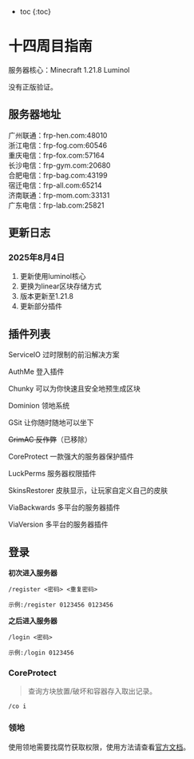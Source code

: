 * toc
{:toc}

# 十四周目指南

服务器核心：Minecraft 1.21.8 Luminol

没有正版验证。

## 服务器地址

广州联通：frp-hen.com:48010<br>
浙江电信：frp-fog.com:60546<br>
重庆电信：frp-fox.com:57164<br>
长沙电信：frp-gym.com:20680<br>
合肥电信：frp-bag.com:43199<br>
宿迁电信：frp-all.com:65214<br>
济南联通：frp-mom.com:33131<br>
广东电信：frp-lab.com:25821

## 更新日志

### 2025年8月4日

1. 更新使用luminol核心 
2. 更换为linear区块存储方式
3. 版本更新至1.21.8
4. 更新部分插件

## 插件列表

ServiceIO 过时限制的前沿解决方案

AuthMe 登入插件

Chunky 可以为你快速且安全地预生成区块

Dominion 领地系统

GSit 让你随时随地可以坐下

~~GrimAC 反作弊~~（已移除）

CoreProtect 一款强大的服务器保护插件

LuckPerms 服务器权限插件

SkinsRestorer 皮肤显示，让玩家自定义自己的皮肤

ViaBackwards 多平台的服务器插件

ViaVersion 多平台的服务器插件

## 登录

**初次进入服务器**

```
/register <密码> <重复密码>
```

```
示例:/register 0123456 0123456
```

**之后进入服务器**

```
/login <密码>
```

```
示例:/login 0123456
```

### CoreProtect

> 查询方块放置/破坏和容器存入取出记录。

```
/co i
```

### 领地

使用领地需要找腐竹获取权限，使用方法请查看[官方文档](https://dominion.lunadeer.cn/notes/doc/player/)。